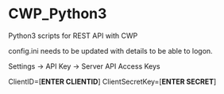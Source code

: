 # CWP_Python3
Python3 scripts for REST API  with CWP


config.ini needs to be updated with details to be able to logon.

Settings -> API Key -> Server API Access Keys

ClientID=[****ENTER CLIENTID****]
ClientSecretKey=[****ENTER SECRET****]

